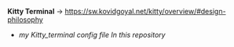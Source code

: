 **Kitty Terminal** -> https://sw.kovidgoyal.net/kitty/overview/#design-philosophy

- *my  Kitty_terminal config file In this repository*
